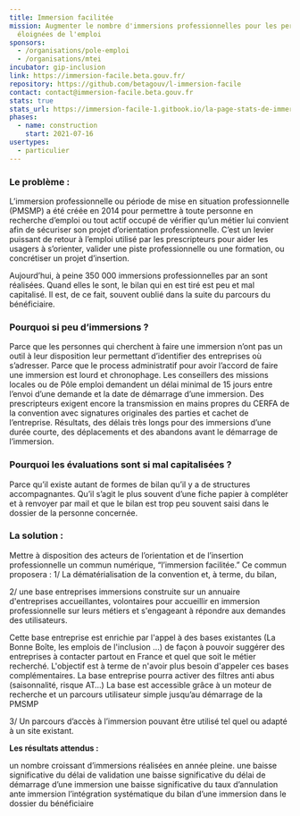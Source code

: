 ```yaml
---
title: Immersion facilitée
mission: Augmenter le nombre d'immersions professionnelles pour les personnes
  éloignées de l'emploi
sponsors:
  - /organisations/pole-emploi
  - /organisations/mtei
incubator: gip-inclusion
link: https://immersion-facile.beta.gouv.fr/
repository: https://github.com/betagouv/l-immersion-facile
contact: contact@immersion-facile.beta.gouv.fr
stats: true
stats_url: https://immersion-facile-1.gitbook.io/la-page-stats-de-immersion-facilitee/mXyCG0khRml5mCWUU0Pe/la-mesure-de-limpact-dimmersion-facilitee
phases:
  - name: construction
    start: 2021-07-16
usertypes:
  - particulier
---
```

### **Le problème :**

L’immersion professionnelle ou période de mise en situation professionnelle (PMSMP) a été créée en 2014 pour permettre à toute personne en recherche d’emploi ou tout actif occupé de vérifier qu’un métier lui convient afin de sécuriser son projet d’orientation professionnelle. C’est un levier puissant de retour à l’emploi utilisé par les prescripteurs pour aider les usagers à s’orienter, valider une piste professionnelle ou une formation, ou concrétiser un projet d’insertion.

Aujourd’hui, à peine 350 000 immersions professionnelles par an sont réalisées. Quand elles le sont, le bilan qui en est tiré est peu et mal capitalisé. Il est, de ce fait, souvent oublié dans la suite du parcours du bénéficiaire.

### Pourquoi si peu d’immersions ?

Parce que les personnes qui cherchent à faire une immersion n’ont pas un outil à leur disposition leur permettant d’identifier des entreprises où s’adresser.
Parce que le process administratif pour avoir l’accord de faire une immersion est lourd et chronophage. Les conseillers des missions locales ou de Pôle emploi demandent un délai minimal de 15 jours entre l’envoi d’une demande et la date de démarrage d’une immersion. Des prescripteurs exigent encore la transmission en mains propres du CERFA de la convention avec signatures originales des parties et cachet de l’entreprise.
Résultats, des délais très longs pour des immersions d’une durée courte, des déplacements et des abandons avant le démarrage de l’immersion.

### Pourquoi les évaluations sont si mal capitalisées ?

Parce qu’il existe autant de formes de bilan qu’il y a de structures accompagnantes. Qu’il s’agit le plus souvent d’une fiche papier à compléter et à renvoyer par mail et que le bilan est trop peu souvent saisi dans le dossier de la personne concernée.

### La solution :

Mettre à disposition des acteurs de l’orientation et de l’insertion professionnelle un commun numérique, “l’immersion facilitée.”
Ce commun proposera :
1/ La dématérialisation de la convention et, à terme, du bilan,

2/ une base entreprises immersions construite sur  un annuaire d'entreprises accueillantes, volontaires pour accueillir en immersion professionnelle sur leurs métiers et s'engageant à répondre aux demandes des utilisateurs. 

Cette base entreprise est enrichie par l'appel à des bases existantes (La Bonne Boîte, les emplois de l'inclusion ...) de façon à pouvoir suggérer des entreprises à contacter partout en France et quel que soit le métier recherché. L'objectif est à terme de n'avoir plus besoin d'appeler ces bases complémentaires.
La base entreprise pourra activer des filtres anti abus (saisonnalité, risque AT…)
La base est accessible grâce à un moteur de recherche et un parcours utilisateur simple jusqu’au démarrage de la PMSMP

3/ Un parcours d’accès à l’immersion pouvant être utilisé tel quel ou adapté à un site existant.

**Les résultats attendus :**

un nombre croissant d’immersions réalisées en année pleine.
une baisse significative du délai de validation
une baisse significative du délai de démarrage d’une immersion
une baisse significative du taux d’annulation ante immersion
l’intégration systématique du bilan d’une immersion dans le dossier du bénéficiaire
